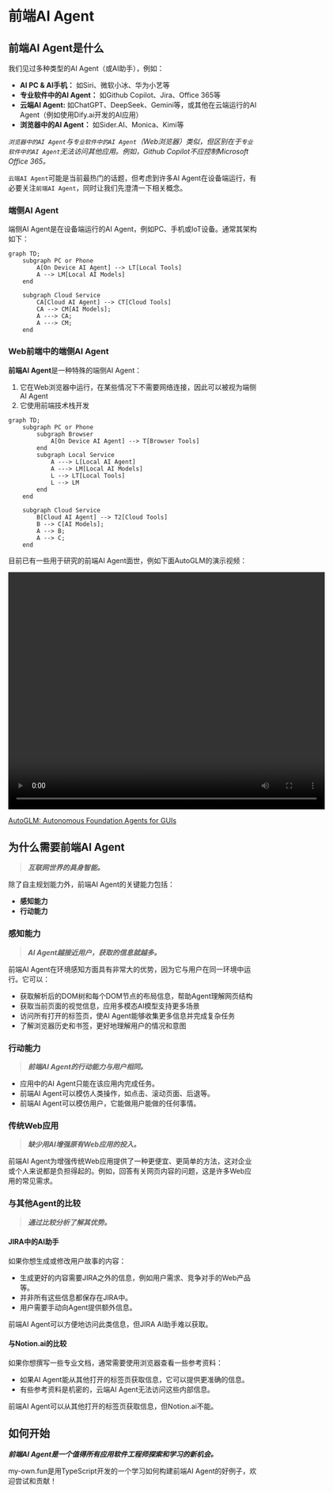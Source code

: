 # 前端AI Agent 

## 前端AI Agent是什么
我们见过多种类型的AI Agent（或AI助手），例如：
 * **AI PC & AI手机：** 如Siri、微软小冰、华为小艺等
 * **专业软件中的AI Agent：** 如Github Copilot、Jira、Office 365等
 * **云端AI Agent:** 如ChatGPT、DeepSeek、Gemini等，或其他在云端运行的AI Agent（例如使用Dify.ai开发的AI应用）
 * **浏览器中的AI Agent：** 如Sider.AI、Monica、Kimi等 

*`浏览器中的AI Agent`与`专业软件中的AI Agent`（Web浏览器）类似，但区别在于`专业软件中的AI Agent`无法访问其他应用。例如，Github Copilot不应控制Microsoft Office 365。*

`云端AI Agent`可能是当前最热门的话题，但考虑到许多AI Agent在设备端运行，有必要关注`前端AI Agent`，同时让我们先澄清一下相关概念。

### 端侧AI Agent

端侧AI Agent是在设备端运行的AI Agent，例如PC、手机或IoT设备。通常其架构如下：

```mermaid
graph TD;
    subgraph PC or Phone
        A[On Device AI Agent] --> LT[Local Tools]
        A --> LM[Local AI Models]
    end

    subgraph Cloud Service
        CA[Cloud AI Agent] --> CT[Cloud Tools]
        CA --> CM[AI Models];
        A ---> CA;
        A ---> CM;
    end
```

### Web前端中的端侧AI Agent

**前端AI Agent**是一种特殊的端侧AI Agent：
1. 它在Web浏览器中运行，在某些情况下不需要网络连接，因此可以被视为端侧AI Agent
2. 它使用前端技术栈开发

```mermaid
graph TD;
    subgraph PC or Phone
        subgraph Browser
            A[On Device AI Agent] --> T[Browser Tools]
        end
        subgraph Local Service
            A ---> L[Local AI Agent]
            A ---> LM[Local AI Models]
            L --> LT[Local Tools]
            L --> LM
        end
    end

    subgraph Cloud Service
        B[Cloud AI Agent] --> T2[Cloud Tools]
        B --> C[AI Models];
        A --> B;
        A --> C;
    end
```

目前已有一些用于研究的前端AI Agent面世，例如下面AutoGLM的演示视频：

<video width="640" height="480" controls="">
<source src="https://xiao9905.github.io/AutoGLM/static/videos/web_overall_video.mp4" type="video/mp4">
</video>


[AutoGLM: Autonomous Foundation Agents for GUIs](https://xiao9905.github.io/AutoGLM/)

## 为什么需要前端AI Agent

> ***互联网世界的具身智能。***

除了自主规划能力外，前端AI Agent的关键能力包括：
- **感知能力**
- **行动能力**

### 感知能力

> ***AI Agent越接近用户，获取的信息就越多。***

前端AI Agent在环境感知方面具有非常大的优势，因为它与用户在同一环境中运行。它可以：
- 获取解析后的DOM树和每个DOM节点的布局信息，帮助Agent理解网页结构
- 获取当前页面的视觉信息，应用多模态AI模型支持更多场景
- 访问所有打开的标签页，使AI Agent能够收集更多信息并完成复杂任务
- 了解浏览器历史和书签，更好地理解用户的情况和意图

### 行动能力

> ***前端AI Agent的行动能力与用户相同。***

- 应用中的AI Agent只能在该应用内完成任务。
- 前端AI Agent可以模仿人类操作，如点击、滚动页面、后退等。
- 前端AI Agent可以模仿用户，它能做用户能做的任何事情。

### 传统Web应用

> ***缺少用AI增强原有Web应用的投入。***

前端AI Agent为增强传统Web应用提供了一种更便宜、更简单的方法，这对企业或个人来说都是负担得起的。例如，回答有关网页内容的问题，这是许多Web应用的常见需求。

### 与其他Agent的比较

> ***通过比较分析了解其优势。***

#### JIRA中的AI助手

如果你想生成或修改用户故事的内容：
- 生成更好的内容需要JIRA之外的信息，例如用户需求、竞争对手的Web产品等。
- 并非所有这些信息都保存在JIRA中。
- 用户需要手动向Agent提供额外信息。

前端AI Agent可以方便地访问此类信息，但JIRA AI助手难以获取。

#### 与Notion.ai的比较

如果你想撰写一些专业文档，通常需要使用浏览器查看一些参考资料：
- 如果AI Agent能从其他打开的标签页获取信息，它可以提供更准确的信息。
- 有些参考资料是机密的，云端AI Agent无法访问这些内部信息。

前端AI Agent可以从其他打开的标签页获取信息，但Notion.ai不能。

## 如何开始

***前端AI Agent是一个值得所有应用软件工程师探索和学习的新机会。***

my-own.fun是用TypeScript开发的一个学习如何构建前端AI Agent的好例子，欢迎尝试和贡献！

